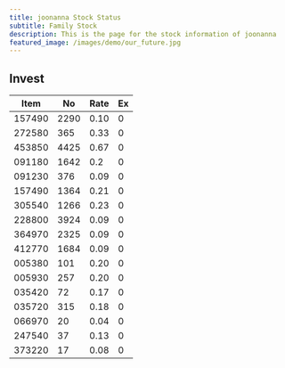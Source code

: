 ```yaml
---
title: joonanna Stock Status
subtitle: Family Stock 
description: This is the page for the stock information of joonanna
featured_image: /images/demo/our_future.jpg
---
```


## Invest

|  Item  | No | Rate | Ex   |
|--------|----|------|------|
| 157490 |2290| 0.10 |    0 | 
| 272580 | 365| 0.33 |    0 |
| 453850 |4425| 0.67 |    0 |
| 091180 |1642| 0.2  |    0 |
| 091230 | 376| 0.09 |    0 | 
| 157490 |1364| 0.21 |    0 | 
| 305540 |1266| 0.23 |    0 | 
| 228800 |3924| 0.09 |    0 |  
| 364970 |2325| 0.09 |    0 |  
| 412770 |1684| 0.09 |    0 | 
| 005380 | 101| 0.20 |    0 | 
| 005930 | 257| 0.20 |    0 | 
| 035420 |  72| 0.17 |    0 | 
| 035720 | 315| 0.18 |    0 | 
| 066970 |  20| 0.04 |    0 | 
| 247540 |  37| 0.13 |    0 | 
| 373220 |  17| 0.08 |    0 | 
